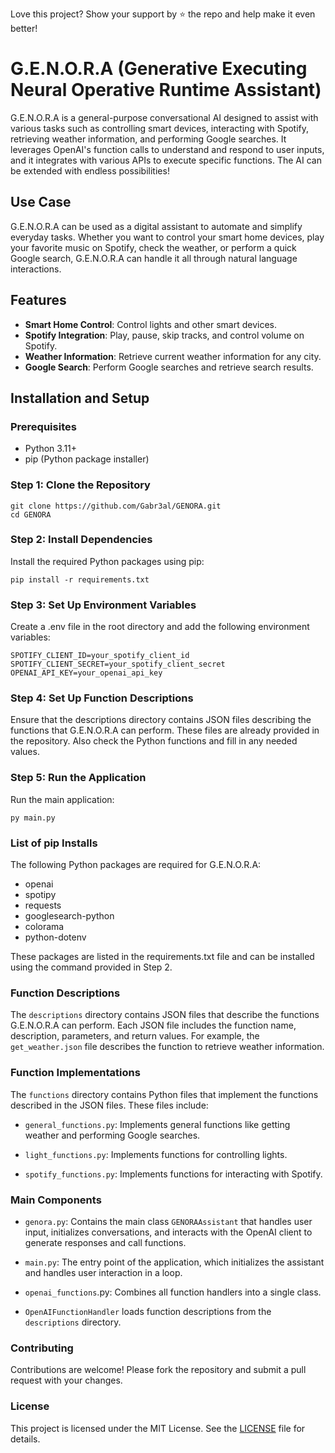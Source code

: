 Love this project? Show your support by ⭐️ the repo and help make it even better!
# G.E.N.O.R.A (Generative Executing Neural Operative Runtime Assistant)

G.E.N.O.R.A is a general-purpose conversational AI designed to assist with various tasks such as controlling smart devices, interacting with Spotify, retrieving weather information, and performing Google searches. It leverages OpenAI's function calls to understand and respond to user inputs, and it integrates with various APIs to execute specific functions. The AI can be extended with endless possibilities!


## Use Case

G.E.N.O.R.A can be used as a digital assistant to automate and simplify everyday tasks. Whether you want to control your smart home devices, play your favorite music on Spotify, check the weather, or perform a quick Google search, G.E.N.O.R.A can handle it all through natural language interactions.

## Features

- **Smart Home Control**: Control lights and other smart devices.
- **Spotify Integration**: Play, pause, skip tracks, and control volume on Spotify.
- **Weather Information**: Retrieve current weather information for any city.
- **Google Search**: Perform Google searches and retrieve search results.

## Installation and Setup

### Prerequisites

- Python 3.11+
- pip (Python package installer)

### Step 1: Clone the Repository

```
git clone https://github.com/Gabr3al/GENORA.git
cd GENORA
```
### Step 2: Install Dependencies
Install the required Python packages using pip:
```
pip install -r requirements.txt
```

### Step 3: Set Up Environment Variables
Create a .env file in the root directory and add the following environment variables:

```
SPOTIFY_CLIENT_ID=your_spotify_client_id
SPOTIFY_CLIENT_SECRET=your_spotify_client_secret
OPENAI_API_KEY=your_openai_api_key
```

### Step 4: Set Up Function Descriptions
Ensure that the descriptions directory contains JSON files describing the functions that G.E.N.O.R.A can perform. These files are already provided in the repository. Also check the Python functions and fill in any needed values.

### Step 5: Run the Application
Run the main application:

```
py main.py
````

### List of pip Installs
The following Python packages are required for G.E.N.O.R.A:

- openai
- spotipy
- requests
- googlesearch-python
- colorama
- python-dotenv

These packages are listed in the requirements.txt file and can be installed using the command provided in Step 2.

### Function Descriptions
The ```descriptions``` directory contains JSON files that describe the functions G.E.N.O.R.A can perform. Each JSON file includes the function name, description, parameters, and return values. For example, the ```get_weather.json``` file describes the function to retrieve weather information.

### Function Implementations
The ```functions``` directory contains Python files that implement the functions described in the JSON files. These files include:

- ```general_functions.py```: Implements general functions like getting weather and performing Google searches.

- ```light_functions.py```: Implements functions for controlling lights.
- ```spotify_functions.py```: Implements functions for interacting with Spotify.

### Main Components

- ```genora.py```: Contains the main class ```GENORAAssistant``` that handles user input, initializes conversations, and interacts with the OpenAI client to generate responses and call functions.

- ```main.py```: The entry point of the application, which initializes the assistant and handles user interaction in a loop.

- ```openai_functions```.py: Combines all function handlers into a single class.
- ```OpenAIFunctionHandler``` loads function descriptions from the ```descriptions``` directory.

### Contributing
Contributions are welcome! Please fork the repository and submit a pull request with your changes.

### License
This project is licensed under the MIT License. See the [LICENSE](LICENSE) file for details.
